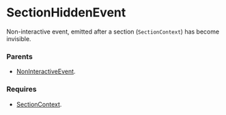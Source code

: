 # SectionHiddenEvent

Non-interactive event, emitted after a section (`SectionContext`) has become invisible.

### Parents
- [NonInteractiveEvent](/docs/taxonomy/events/NonInteractiveEvent).

### Requires
- [SectionContext](/docs/taxonomy/global-contexts/SectionContext).